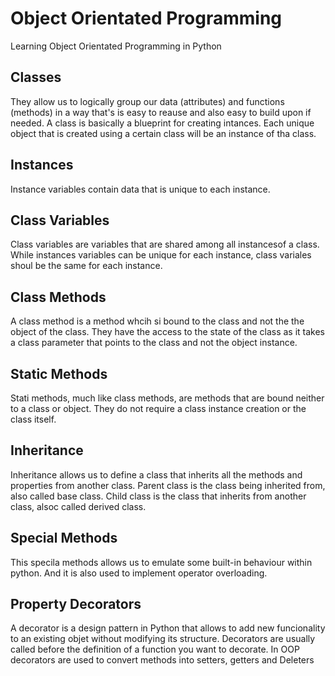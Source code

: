 # Object Orientated Programming
Learning Object Orientated Programming in Python

## Classes
They allow us to logically group our data (attributes) and functions (methods) in a way that's is easy to reause and also easy to build upon if needed.
A class is basically a blueprint for creating intances. Each unique object that is created using a certain class will be an instance of tha class.

## Instances
Instance variables contain data that is unique to each instance.

## Class Variables
Class variables are variables that are shared among all instancesof a class. While instances variables can be unique for each instance, class variales shoul be the same for each instance.

## Class Methods
A class method is a method whcih si bound to the class and not the the object of the class. They have the access to the state of the class as it takes a class parameter that points to the class and not the object instance.

## Static Methods
Stati methods, much like class methods, are methods that are bound neither to a class or object. They do not require a class instance creation or the class itself.

## Inheritance
Inheritance allows us to define a class that inherits all the methods and properties from another class. Parent class is the class being inherited from, also called base class. Child class is the class that inherits from another class, alsoc called derived class.

## Special Methods
This specila methods allows us to emulate some built-in behaviour within python. And it is also used to implement operator overloading.

## Property Decorators
A decorator is a design pattern in Python that allows to add new funcionality to an existing objet without modifying its structure. Decorators are usually called before the definition of a function you want to decorate.
In OOP decorators are used to convert methods into setters, getters and Deleters